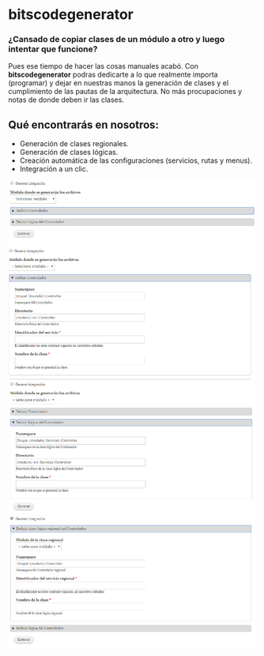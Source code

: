 # bitscodegenerator

### ¿Cansado de copiar clases de un módulo a otro y luego intentar que funcione?

 Pues ese tiempo de hacer las cosas manuales acabó. Con **bitscodegenerator** podras dedicarte a lo que realmente importa (programar) y dejar en nuestras manos la generación de clases y el cumplimiento de las pautas de la arquitectura. No más procupaciones y notas de donde deben ir las clases.

## Qué encontrarás en nosotros:
  - Generación de clases regionales.
  - Generación de clases lógicas.
  - Creación automática de las configuraciones (servicios, rutas y menus).
  - Integración a un clic.
  

![alt text](https://github.com/bitsalbertohernandez/bitscodegeneratror/blob/master/config/install/Capture4.PNG)
![alt text](https://github.com/bitsalbertohernandez/bitscodegeneratror/blob/master/config/install/Capture3.PNG)
![alt text](https://github.com/bitsalbertohernandez/bitscodegeneratror/blob/master/config/install/Capture5.PNG)
![alt text](https://github.com/bitsalbertohernandez/bitscodegeneratror/blob/master/config/install/Capture6.PNG)

